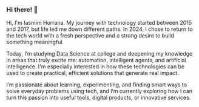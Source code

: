 ### Hi there! 🐇

Hi, I'm Iasmim Horrana. My journey with technology started between 2015 and 2017, but life led me down different paths. In 2024, I chose to return to the tech world with a fresh perspective and a strong desire to build something meaningful.

Today, I’m studying Data Science at college and deepening my knowledge in areas that truly excite me: automation, intelligent agents, and artificial intelligence. I'm especially interested in how these technologies can be used to create practical, efficient solutions that generate real impact.

I’m passionate about learning, experimenting, and finding smart ways to solve everyday problems using tech, and I’m currently exploring how I can turn this passion into useful tools, digital products, or innovative services.








